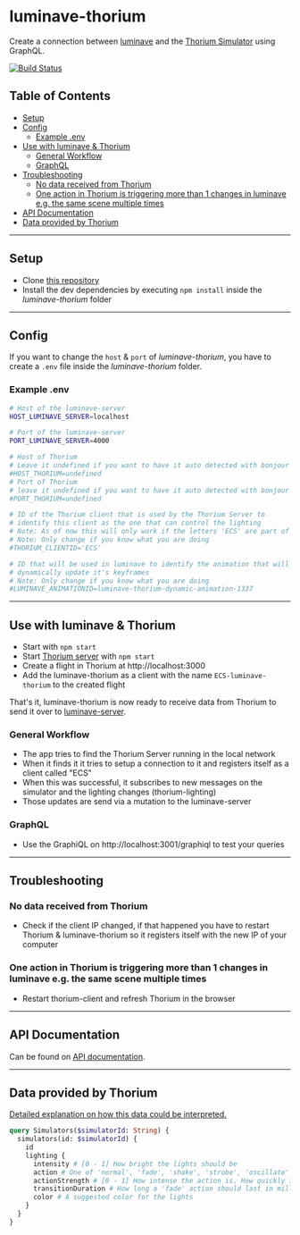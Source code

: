 # luminave-thorium

Create a connection between [luminave](https://github.com/NERDDISCO/luminave) and the [Thorium Simulator](https://thoriumsim.com/) using GraphQL.

[![Build Status](https://travis-ci.org/NERDDISCO/luminave-thorium.svg?branch=master)](https://travis-ci.org/NERDDISCO/luminave-thorium)

## Table of Contents

<!-- toc -->

- [Setup](#setup)
- [Config](#config)
  * [Example .env](#example-env)
- [Use with luminave & Thorium](#use-with-luminave--thorium)
  * [General Workflow](#general-workflow)
  * [GraphQL](#graphql)
- [Troubleshooting](#troubleshooting)
  * [No data received from Thorium](#no-data-received-from-thorium)
  * [One action in Thorium is triggering more than 1 changes in luminave e.g. the same scene multiple times](#one-action-in-thorium-is-triggering-more-than-1-changes-in-luminave-eg-the-same-scene-multiple-times)
- [API Documentation](#api-documentation)
- [Data provided by Thorium](#data-provided-by-thorium)

<!-- tocstop -->

---

## Setup

* Clone [this repository](https://github.com/NERDDISCO/luminave-thorium)
* Install the dev dependencies by executing `npm install` inside the *luminave-thorium* folder

---

## Config

If you want to change the `host` & `port` of *luminave-thorium*, you have to create a `.env` file inside the *luminave-thorium* folder. 

### Example .env

```bash
# Host of the luminave-server
HOST_LUMINAVE_SERVER=localhost

# Port of the luminave-server
PORT_LUMINAVE_SERVER=4000

# Host of Thorium
# Leave it undefined if you want to have it auto detected with bonjour
#HOST_THORIUM=undefined
# Port of Thorium
# leave it undefined if you want to have it auto detected with bonjour
#PORT_THORIUM=undefined

# ID of the Thorium client that is used by the Thorium Server to
# identify this client as the one that can control the lighting
# Note: As of now this will only work if the letters 'ECS' are part of the clientId
# Note: Only change if you know what you are doing
#THORIUM_CLIENTID='ECS'

# ID that will be used in luminave to identify the animation that will be used to 
# dynamically update it's keyframes
# Note: Only change if you know what you are doing
#LUMINAVE_ANIMATIONID=luminave-thorium-dynamic-animation-1337
```

---

## Use with luminave & Thorium

* Start with `npm start`
* Start [Thorium server](https://github.com/Thorium-Sim/thorium) with `npm start`
* Create a flight in Thorium at http://localhost:3000
* Add the luminave-thorium as a client with the name `ECS-luminave-thorium` to the created flight

That's it, luminave-thorium is now ready to receive data from Thorium to send it over to [luminave-server](https://github.com/NERDDISCO/luminave-server). 


### General Workflow

* The app tries to find the Thorium Server running in the local network
* When it finds it it tries to setup a connection to it and registers itself as a client called "ECS"
* When this was successful, it subscribes to new messages on the simulator and the lighting changes (thorium-lighting)
* Those updates are send via a mutation to the luminave-server


### GraphQL

* Use the GraphiQL on http://localhost:3001/graphiql to test your queries

--- 

## Troubleshooting

### No data received from Thorium

* Check if the client IP changed, if that happened you have to restart Thorium & luminave-thorium so it registers itself with the new IP of your computer


### One action in Thorium is triggering more than 1 changes in luminave e.g. the same scene multiple times

* Restart thorium-client and refresh Thorium in the browser



---

## API Documentation

Can be found on [API documentation](docs/API.md).

--- 

## Data provided by Thorium

[Detailed explanation on how this data could be interpreted.](https://github.com/Thorium-Sim/thorium/issues/1645#issuecomment-445867388)

```graphql
query Simulators($simulatorId: String) {
  simulators(id: $simulatorId) {
    id
    lighting {
      intensity # [0 - 1] How bright the lights should be
      action # One of 'normal', 'fade', 'shake', 'strobe', 'oscillate'
      actionStrength # [0 - 1] How intense the action is. How quickly it shakes, or how fast it strobes or oscillates
      transitionDuration # How long a 'fade' action should last in milliseconds
      color # A suggested color for the lights
    }
  }
}
```
